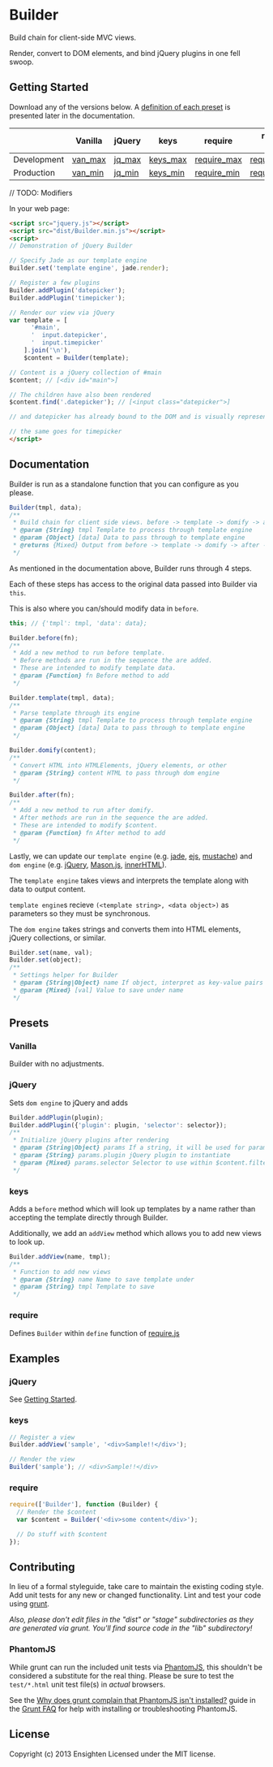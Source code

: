 # Builder

Build chain for client-side MVC views.

Render, convert to DOM elements, and bind jQuery plugins in one fell swoop.

## Getting Started
Download any of the versions below. A [definition of each preset](#presets) is presented later in the documentation.

|             |  Vanilla  |  jQuery  |    keys    |    require    | require + jQuery | require + jQuery + keys |
|-------------|-----------|----------|------------|---------------|------------------|-------------------------|
| Development | [van_max] | [jq_max] | [keys_max] | [require_max] | [require_jq_max] | [the_works_max]         |
| Production  | [van_min] | [jq_min] | [keys_min] | [require_min] | [require_jq_min] | [the_works_min]         |

[van_max]: https://raw.github.com/Ensighten/Builder/master/dist/Builder.js
[van_min]: https://raw.github.com/Ensighten/Builder/master/dist/Builder.min.js
[jq_max]: https://raw.github.com/Ensighten/Builder/master/dist/Builder.jquery.js
[jq_min]: https://raw.github.com/Ensighten/Builder/master/dist/Builder.jquery.min.js
[keys_max]: https://raw.github.com/Ensighten/Builder/master/dist/Builder.keys.js
[keys_min]: https://raw.github.com/Ensighten/Builder/master/dist/Builder.keys.min.js
[require_max]: https://raw.github.com/Ensighten/Builder/master/dist/Builder.require.js
[require_min]: https://raw.github.com/Ensighten/Builder/master/dist/Builder.require.min.js
[require_jq_max]: https://raw.github.com/Ensighten/Builder/master/dist/Builder.require.jquery.js
[require_jq_min]: https://raw.github.com/Ensighten/Builder/master/dist/Builder.require.jquery.min.js
[the_works_max]: https://raw.github.com/Ensighten/Builder/master/dist/Builder.require.jquery.keys.js
[the_works_min]: https://raw.github.com/Ensighten/Builder/master/dist/Builder.require.jquery.keys.min.js

// TODO: Modifiers

In your web page:

```html
<script src="jquery.js"></script>
<script src="dist/Builder.min.js"></script>
<script>
// Demonstration of jQuery Builder

// Specify Jade as our template engine
Builder.set('template engine', jade.render);

// Register a few plugins
Builder.addPlugin('datepicker');
Builder.addPlugin('timepicker');

// Render our view via jQuery
var template = [
      '#main',
      '  input.datepicker',
      '  input.timepicker'
    ].join('\n'),
    $content = Builder(template);

// Content is a jQuery collection of #main
$content; // [<div id="main">]

// The children have also been rendered
$content.find('.datepicker'); // [<input class="datepicker">]

// and datepicker has already bound to the DOM and is visually represented

// the same goes for timepicker
</script>
```

## Documentation
Builder is run as a standalone function that you can configure as you please.
```js
Builder(tmpl, data);
/**
 * Build chain for client side views. before -> template -> domify -> after -> return
 * @param {String} tmpl Template to process through template engine
 * @param {Object} [data] Data to pass through to template engine
 * @returns {Mixed} Output from before -> template -> domify -> after -> return
 */
```

As mentioned in the documentation above, Builder runs through 4 steps.

Each of these steps has access to the original data passed into Builder via `this`.

This is also where you can/should modify data in `before`.
```js
this; // {'tmpl': tmpl, 'data': data};
```

```js
Builder.before(fn);
/**
 * Add a new method to run before template.
 * Before methods are run in the sequence the are added.
 * These are intended to modify template data.
 * @param {Function} fn Before method to add
 */

Builder.template(tmpl, data);
/**
 * Parse template through its engine
 * @param {String} tmpl Template to process through template engine
 * @param {Object} [data] Data to pass through to template engine
 */

Builder.domify(content);
/**
 * Convert HTML into HTMLElements, jQuery elements, or other
 * @param {String} content HTML to pass through dom engine
 */

Builder.after(fn);
/**
 * Add a new method to run after domify.
 * After methods are run in the sequence the are added.
 * These are intended to modify $content.
 * @param {Function} fn After method to add
 */
```

Lastly, we can update our `template engine` (e.g. [jade][jade], [ejs][ejs], [mustache][mustache]) and `dom engine` (e.g. [jQuery][jquery], [Mason.js][mason], [innerHTML][innerHTML]).

The `template engine` takes views and interprets the template along with data to output content.

`template engine`s recieve `(<template string>, <data object>)` as parameters so they must be synchronous.

The `dom engine` takes strings and converts them into HTML elements, jQuery collections, or similar.

```js
Builder.set(name, val);
Builder.set(object);
/**
 * Settings helper for Builder
 * @param {String|Object} name If object, interpret as key-value pairs of settings. If string, save val under settings key.
 * @param {Mixed} [val] Value to save under name
 */
```

[jade]: https://github.com/visionmedia/jade
[ejs]: https://github.com/visionmedia/ejs
[mustache]: https://github.com/janl/mustache.js
[jquery]: http://jquery.com/
[mason]: https://github.com/twolfson/Mason.js
[innerHTML]: https://developer.mozilla.org/en-US/docs/DOM/element.innerHTML

## Presets

### Vanilla
Builder with no adjustments.

### jQuery
Sets `dom engine` to jQuery and adds
```js
Builder.addPlugin(plugin);
Builder.addPlugin({'plugin': plugin, 'selector': selector});
/**
 * Initialize jQuery plugins after rendering
 * @param {String|Object} params If a string, it will be used for params.plugin and we will search elements which use it as a class
 * @param {String} params.plugin jQuery plugin to instantiate
 * @param {Mixed} params.selector Selector to use within $content.filter and $content.find
 */
```

### keys
Adds a `before` method which will look up templates by a name rather than accepting the template directly through Builder.

Additionally, we add an `addView` method which allows you to add new views to look up.
```js
Builder.addView(name, tmpl);
/**
 * Function to add new views
 * @param {String} name Name to save template under
 * @param {String} tmpl Template to save
 */
```

### require
Defines `Builder` within `define` function of [require.js][requirejs]

[requirejs]: http://requirejs.org/

## Examples
### jQuery
See [Getting Started](#getting-started).

### keys
```js
// Register a view
Builder.addView('sample', '<div>Sample!!</div>');

// Render the view
Builder('sample'); // <div>Sample!!</div>
```

### require
```js
require(['Builder'], function (Builder) {
  // Render the $content
  var $content = Builder('<div>some content</div>');

  // Do stuff with $content
});
```

## Contributing
In lieu of a formal styleguide, take care to maintain the existing coding style. Add unit tests for any new or changed functionality. Lint and test your code using [grunt](http://gruntjs.com/).

_Also, please don't edit files in the "dist" or "stage" subdirectories as they are generated via grunt. You'll find source code in the "lib" subdirectory!_

### PhantomJS
While grunt can run the included unit tests via [PhantomJS](http://phantomjs.org/), this shouldn't be considered a substitute for the real thing. Please be sure to test the `test/*.html` unit test file(s) in _actual_ browsers.

See the [Why does grunt complain that PhantomJS isn't installed?](https://github.com/gruntjs/grunt/blob/master/docs/faq.md#why-does-grunt-complain-that-phantomjs-isnt-installed) guide in the [Grunt FAQ](https://github.com/gruntjs/grunt/blob/master/docs/faq.md) for help with installing or troubleshooting PhantomJS.

## License
Copyright (c) 2013 Ensighten
Licensed under the MIT license.

